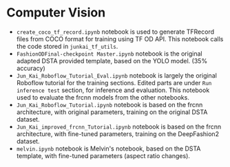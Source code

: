 # Computer Vision

- `create_coco_tf_record.ipynb` notebook is used to generate TFRecord files from COCO format for training using TF OD API. This notebook calls the code stored in `junkai_tf_utils`.
- `FashionODFinal-checkpoint Master.ipynb` notebook is the original adapted DSTA provided template, based on the YOLO model. (35% accuracy)
- `Jun_Kai_Roboflow_Tutorial_Eval.ipynb` notebook is largely the original Roboflow tutorial for the training sections. Edited parts are under `Run inference test` section, for inference and evaluation. This notebook used to evaluate the frcnn models from the other notebooks.
- `Jun_Kai_Roboflow_Tutorial.ipynb` notebook is based on the frcnn architecture, with original parameters, training on the original DSTA dataset.
- `Jun_Kai_improved_frcnn_Tutorial.ipynb` notebook is based on the frcnn architecture, with fine-tuned parameters, training on the DeepFashion2 dataset.
- `melvin.ipynb` notebook is Melvin's notebook, based on the DSTA template, with fine-tuned parameters (aspect ratio changes).
